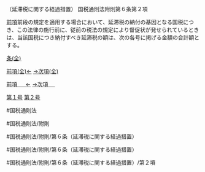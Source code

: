 （延滞税に関する経過措置）
国税通則法附則第６条第２項

[前項](国税通則法＿＿＿＿附則第６条第１項)前段の規定を適用する場合において、延滞税の納付の基因となる国税につき、この法律の施行前に、従前の税法の規定により督促状が発せられているときは、当該国税につき納付すべき延滞税の額は、次の各号に掲げる金額の合計額とする。

[条(全)](国税通則法＿＿＿＿附則第６条_.md)

[前項(全)←](国税通則法＿＿＿＿附則第６条第１項_.md)    [→次項(全)](国税通則法＿＿＿＿附則第６条第３項_.md)

[前項 　 ←](国税通則法＿＿＿＿附則第６条第１項.md)    [→次項 　 ](国税通則法＿＿＿＿附則第６条第３項.md)

[第１号](国税通則法＿＿＿＿附則第６条第２項第１号.md)  [第２号](国税通則法＿＿＿＿附則第６条第２項第２号.md)  

#国税通則法

#国税通則法/附則

#国税通則法/附則/第６条（延滞税に関する経過措置）

#国税通則法/附則/第６条（延滞税に関する経過措置）

#国税通則法/附則/第６条（延滞税に関する経過措置）/第２項

